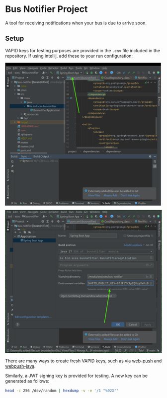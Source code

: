 # Bus Notifier Project

A tool for receiving notifications when your bus is due to arrive soon.

## Setup

VAPID keys for testing purposes are provided in the `.env` file included in the repository.
If using intellij, add these to your run configuration:

![img](images/intellij-1.png)
![img](images/intellij-2.png)

There are many ways to create fresh VAPID keys, such as via [web-push](https://www.npmjs.com/package/web-push) and [webpush-java](https://github.com/web-push-libs/webpush-java).

Similarly, a JWT signing key is provided for testing.
A new key can be generated as follows:

```bash
head -c 256 /dev/random | hexdump -v -e '/1 "%02X"'
```